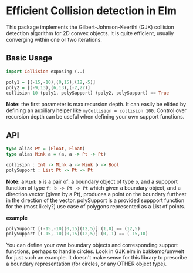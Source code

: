# Efficient Collision detection in Elm
This package implements the Gilbert-Johnson-Keerthi (GJK) collision detection algorithm for 2D convex objects.
It is quite efficient, usually converging within one or two iterations.

## Basic Usage

```haskell
import Collision exposing (..)

poly1 = [(-15,-10),(0,15),(12,-5)]
poly2 = [(-9,13),(6,13),(-2,22)]
collision 10 (poly1, polySupport) (poly2, polySupport) == True
````
**Note:** the first parameter is max recursion depth. It can easily be elided by defining an auxiliary helper
like `myCollision = collision 100`. Control over recursion depth can be useful when defining your own support
functions.

## API

```haskell
type alias Pt = (Float, Float)
type alias Mink a = (a, a -> Pt -> Pt)

collision : Int -> Mink a -> Mink b -> Bool
polySupport : List Pt -> Pt -> Pt
```
**Note:** a `Mink b` is a pair of: a boundary object of type `b`, and a suppport function of type
`f: b -> Pt -> Pt` which given a boundary object, and a direction vector (given by a Pt), produces
a point on the boundary furthest in the direction of the vector.
polySupport is a provided suppport function for the (most likely?) use case of polygons represented as a
List of points.

**example**
```haskell
polySupport [(-15,-10)(0,15)(12,5)] (1,0) == (12,5)
polySupport [(-15,-10)(0,15)(12,5)] (0,-1) == (-15,10)
```

You can define your own boundary objects and corresponding support functions, perhaps to handle
circles. Look in GJK.elm in bakkemo/umwelt for just such an example. It doesn't make sense for this
library to prescribe a boundary representation (for circles, or any OTHER object type).

